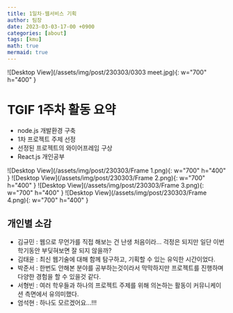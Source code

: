 ```yaml
---
title: 1일차-웹서비스 기획
author: 팀장
date: 2023-03-03-17-00 +0900
categories: [about]
tags: [kmu]
math: true
mermaid: true
---
```


![Desktop View](/assets/img/post/230303/0303 meet.jpg){: w="700" h="400" }

# TGIF 1주차 활동 요약

- node.js 개발환경 구축
- 1차 프로젝트 주제 선정
- 선정된 프로젝트의 와이어프레임 구상
- React.js 개인공부

![Desktop View](/assets/img/post/230303/Frame 1.png){: w="700" h="400" }
![Desktop View](/assets/img/post/230303/Frame 2.png){: w="700" h="400" }
![Desktop View](/assets/img/post/230303/Frame 3.png){: w="700" h="400" }
![Desktop View](/assets/img/post/230303/Frame 4.png){: w="700" h="400" }

## 개인별 소감

- 김규민 : 웹으로 무언가를 직접 해보는 건 난생 처음이라... 걱정은 되지만 일단 이번 학기동안 부딪혀보면 잘 되지 않을까?
- 김태윤 : 최신 웹기술에 대해 함께 탐구하고, 기획할 수 있는 유익한 시간이었다.
- 박준서 : 한번도 안해본 분야를 공부하는것이라서 막막하지만 프로젝트를 진행하며 다양한 경험을 할 수 있을것 같다.
- 서형빈 : 여러 학우들과 하나의 프로젝트 주제를 위해 의논하는 활동이 커뮤니케이션 측면에서 유의미했다.
- 엄석현 : 하나도 모르겠어요...!!!
